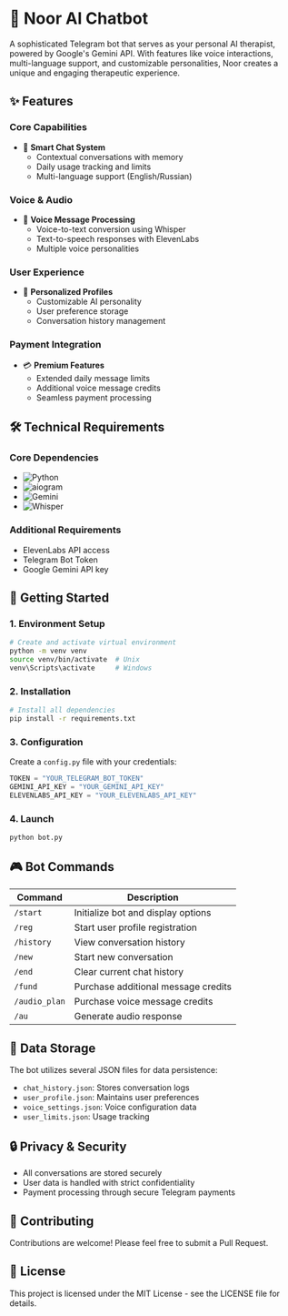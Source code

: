 # 🤖 Noor AI Chatbot


A sophisticated Telegram bot that serves as your personal AI therapist, powered by Google's Gemini API. With features like voice interactions, multi-language support, and customizable personalities, Noor creates a unique and engaging therapeutic experience.

## ✨ Features

### Core Capabilities
- 🎯 **Smart Chat System**
  - Contextual conversations with memory
  - Daily usage tracking and limits
  - Multi-language support (English/Russian)

### Voice & Audio
- 🎤 **Voice Message Processing**
  - Voice-to-text conversion using Whisper
  - Text-to-speech responses with ElevenLabs
  - Multiple voice personalities

### User Experience
- 👤 **Personalized Profiles**
  - Customizable AI personality
  - User preference storage
  - Conversation history management

### Payment Integration
- 💳 **Premium Features**
  - Extended daily message limits
  - Additional voice message credits
  - Seamless payment processing

## 🛠️ Technical Requirements

### Core Dependencies
- ![Python](https://img.shields.io/badge/Python-3.11.9-blue)
- ![aiogram](https://img.shields.io/badge/aiogram-3.17.0-green) 
- ![Gemini](https://img.shields.io/badge/google--generativeai-0.8.4-red) 
- ![Whisper](https://img.shields.io/badge/openai--whisper-20240930-orange)

### Additional Requirements
- ElevenLabs API access
- Telegram Bot Token
- Google Gemini API key

## 🚀 Getting Started

### 1. Environment Setup
```bash
# Create and activate virtual environment
python -m venv venv
source venv/bin/activate  # Unix
venv\Scripts\activate     # Windows
```

### 2. Installation
```bash
# Install all dependencies
pip install -r requirements.txt
```

### 3. Configuration
Create a `config.py` file with your credentials:
```python
TOKEN = "YOUR_TELEGRAM_BOT_TOKEN"
GEMINI_API_KEY = "YOUR_GEMINI_API_KEY"
ELEVENLABS_API_KEY = "YOUR_ELEVENLABS_API_KEY"
```

### 4. Launch
```bash
python bot.py
```

## 🎮 Bot Commands

| Command | Description |
|---------|-------------|
| `/start` | Initialize bot and display options |
| `/reg` | Start user profile registration |
| `/history` | View conversation history |
| `/new` | Start new conversation |
| `/end` | Clear current chat history |
| `/fund` | Purchase additional message credits |
| `/audio_plan` | Purchase voice message credits |
| `/au` | Generate audio response |

## 💾 Data Storage
The bot utilizes several JSON files for data persistence:
- `chat_history.json`: Stores conversation logs
- `user_profile.json`: Maintains user preferences
- `voice_settings.json`: Voice configuration data
- `user_limits.json`: Usage tracking

## 🔒 Privacy & Security
- All conversations are stored securely
- User data is handled with strict confidentiality
- Payment processing through secure Telegram payments

## 🤝 Contributing
Contributions are welcome! Please feel free to submit a Pull Request.

## 📄 License
This project is licensed under the MIT License - see the LICENSE file for details.
